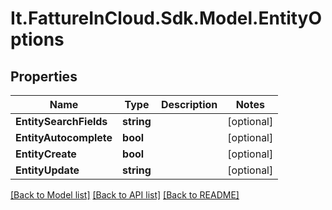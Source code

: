 # It.FattureInCloud.Sdk.Model.EntityOptions

## Properties

Name | Type | Description | Notes
------------ | ------------- | ------------- | -------------
**EntitySearchFields** | **string** |  | [optional] 
**EntityAutocomplete** | **bool** |  | [optional] 
**EntityCreate** | **bool** |  | [optional] 
**EntityUpdate** | **string** |  | [optional] 

[[Back to Model list]](../README.md#documentation-for-models) [[Back to API list]](../README.md#documentation-for-api-endpoints) [[Back to README]](../README.md)

